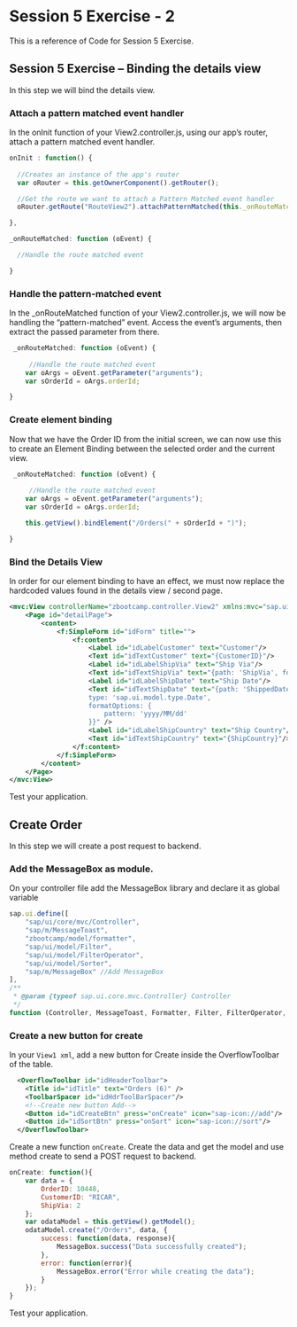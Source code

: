 # Session 5 Exercise - 2
This is a reference of Code for Session 5 Exercise.

## Session 5 Exercise – Binding the details view
In this step we will bind the details view.

### Attach a pattern matched event handler
In the onInit function of your View2.controller.js, using our app’s router, attach a pattern matched event handler. 

```js
onInit : function() {
            
  //Creates an instance of the app's router
  var oRouter = this.getOwnerComponent().getRouter();

  //Get the route we want to attach a Pattern Matched event handler
  oRouter.getRoute("RouteView2").attachPatternMatched(this._onRouteMatched, this);

},

_onRouteMatched: function (oEvent) {

  //Handle the route matched event

}
```
### Handle the pattern-matched event
In the _onRouteMatched function of your View2.controller.js, we will now be handling the “pattern-matched” event. Access the event’s arguments, then extract the passed parameter from there.

```js
 _onRouteMatched: function (oEvent) {
                
     //Handle the route matched event
    var oArgs = oEvent.getParameter("arguments");
    var sOrderId = oArgs.orderId;

}
```
### Create element binding
Now that we have the Order ID from the initial screen, we can now use this to create an Element Binding between the selected order and the current view.
```js
 _onRouteMatched: function (oEvent) {
                
     //Handle the route matched event
    var oArgs = oEvent.getParameter("arguments");
    var sOrderId = oArgs.orderId;

    this.getView().bindElement("/Orders(" + sOrderId + ")");

}
```
### Bind the Details View
In order for our element binding to have an effect, we must now replace the hardcoded values found in the details view / second page.
```xml
<mvc:View controllerName="zbootcamp.controller.View2" xmlns:mvc="sap.ui.core.mvc" displayBlock="true" xmlns="sap.m" xmlns:f="sap.ui.layout.form">
	<Page id="detailPage">
		<content>
			<f:SimpleForm id="idForm" title="">
				<f:content>
					<Label id="idLabelCustomer" text="Customer"/>
					<Text id="idTextCustomer" text="{CustomerID}"/>
					<Label id="idLabelShipVia" text="Ship Via"/>
					<Text id="idTextShipVia" text="{path: 'ShipVia', formatter: '.formatter.getShipperName'}"/>
					<Label id="idLabelShipDate" text="Ship Date"/>
					<Text id="idTextShipDate" text="{path: 'ShippedDate', 
					type: 'sap.ui.model.type.Date',
					formatOptions: {
					    pattern: 'yyyy/MM/dd'
					}}" />
					<Label id="idLabelShipCountry" text="Ship Country"/>
					<Text id="idTextShipCountry" text="{ShipCountry}"/>
				</f:content>
			</f:SimpleForm>
		</content>
	</Page>
</mvc:View>
```

Test your application.

## Create Order
In this step we will create a post request to backend. 

### Add the MessageBox as module.
On your controller file add the MessageBox library and declare it as global variable

```js
sap.ui.define([
    "sap/ui/core/mvc/Controller",
    "sap/m/MessageToast",
    "zbootcamp/model/formatter",
    "sap/ui/model/Filter",
    "sap/ui/model/FilterOperator",
    "sap/ui/model/Sorter",
    "sap/m/MessageBox" //Add MessageBox
],
/**
 * @param {typeof sap.ui.core.mvc.Controller} Controller
 */
function (Controller, MessageToast, Formatter, Filter, FilterOperator, Sorter, MessageBox) { //Add MessageBox
```

### Create a new button for create
In your ``View1 xml``, add a new button for Create inside the OverflowToolbar of the table.

```xml
  <OverflowToolbar id="idHeaderToolbar">
    <Title id="idTitle" text="Orders (6)" />
    <ToolbarSpacer id="idHdrToolBarSpacer"/>
    <!--Create new button Add-->
    <Button id="idCreateBtn" press="onCreate" icon="sap-icon://add"/>
    <Button id="idSortBtn" press="onSort" icon="sap-icon://sort"/>
  </OverflowToolbar>
```

Create a new function ``onCreate``. Create the data and get the model and use method create to send a POST request to backend. 
```js
onCreate: function(){
    var data = {
        OrderID: 10448,
        CustomerID: "RICAR",
        ShipVia: 2
    };
    var odataModel = this.getView().getModel();
    odataModel.create("/Orders", data, {
        success: function(data, response){
            MessageBox.success("Data successfully created");
        },
        error: function(error){
            MessageBox.error("Error while creating the data");
        }
    });
}
```

Test your application. 
